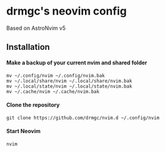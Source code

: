 # drmgc's neovim config

Based on AstroNvim v5

## Installation

#### Make a backup of your current nvim and shared folder

```shell
mv ~/.config/nvim ~/.config/nvim.bak
mv ~/.local/share/nvim ~/.local/share/nvim.bak
mv ~/.local/state/nvim ~/.local/state/nvim.bak
mv ~/.cache/nvim ~/.cache/nvim.bak
```

#### Clone the repository

```shell
git clone https://github.com/drmgc/nvim.d ~/.config/nvim
```

#### Start Neovim

```shell
nvim
```
